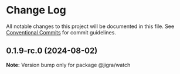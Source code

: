 # Change Log

All notable changes to this project will be documented in this file.
See [Conventional Commits](https://conventionalcommits.org) for commit guidelines.

## 0.1.9-rc.0 (2024-08-02)

**Note:** Version bump only for package @jigra/watch
